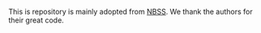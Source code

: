 This is repository is mainly adopted from [NBSS](https://github.com/Audio-WestlakeU/NBSS/tree/main). We thank the authors for their great code.
